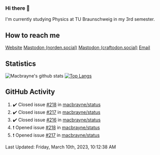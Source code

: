 ### Hi there 👋
I'm currently studying Physics at TU Braunschweig in my 3rd semester.

## How to reach me
[Website](https://florentin-schleuss.de)
<a rel="me" href="https://norden.social/@florentin">Mastodon (norden.social)</a>
<a rel="me" href="https://craftodon.social/@frodolon">Mastodon (craftodon.social)</a>
[Email](mailto:hello@macbrayne.de)

## Statistics
![Macbrayne's github stats](https://github-readme-stats.vercel.app/api?username=macbrayne&count_private=true&show_icons=true&hide_rank=true&custom_title=macbrayne's%20GitHub%20Stats)
[![Top Langs](https://github-readme-stats.vercel.app/api/top-langs/?username=macbrayne&exclude_repo=liftron&layout=compact)](https://github.com/anuraghazra/github-readme-stats)
## GitHub Activity

<!--RECENT_ACTIVITY:start-->
1. ✔️ Closed issue [#218](https://github.com/macbrayne/status/issues/218) in [macbrayne/status](https://github.com/macbrayne/status)
2. ✔️ Closed issue [#217](https://github.com/macbrayne/status/issues/217) in [macbrayne/status](https://github.com/macbrayne/status)
3. ✔️ Closed issue [#216](https://github.com/macbrayne/status/issues/216) in [macbrayne/status](https://github.com/macbrayne/status)
4. ❗️ Opened issue [#218](https://github.com/macbrayne/status/issues/218) in [macbrayne/status](https://github.com/macbrayne/status)
5. ❗️ Opened issue [#217](https://github.com/macbrayne/status/issues/217) in [macbrayne/status](https://github.com/macbrayne/status)
<!--RECENT_ACTIVITY:end-->

<!--RECENT_ACTIVITY:last_update-->
Last Updated: Friday, March 10th, 2023, 10:12:38 AM
<!--RECENT_ACTIVITY:last_update_end-->


<!--
**macbrayne/macbrayne** is a ✨ _special_ ✨ repository because its `README.md` (this file) appears on your GitHub profile.

Here are some ideas to get you started:

- 🔭 I’m currently working on ...
- 🌱 I’m currently learning ...
- 👯 I’m looking to collaborate on ...
- 🤔 I’m looking for help with ...
- 💬 Ask me about ...
- 📫 How to reach me: ...
- 😄 Pronouns: ...
- ⚡ Fun fact: ...
-->
